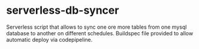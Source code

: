 # serverless-db-syncer

Serverless script that allows to sync one ore more tables from one mysql database to another on different schedules.
Buildspec file provided to allow automatic deploy via codepipeline.
